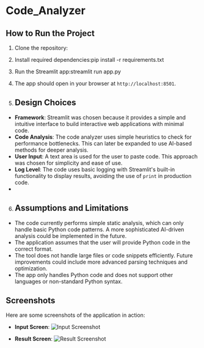 # Code_Analyzer
## How to Run the Project

1. Clone the repository:

2. Install required dependencies:pip install -r requirements.txt

3. Run the Streamlit app:streamlit run app.py
   
4. The app should open in your browser at `http://localhost:8501`.
5. ## Design Choices

- **Framework**: Streamlit was chosen because it provides a simple and intuitive interface to build interactive web applications with minimal code.
- **Code Analysis**: The code analyzer uses simple heuristics to check for performance bottlenecks. This can later be expanded to use AI-based methods for deeper analysis.
- **User Input**: A text area is used for the user to paste code. This approach was chosen for simplicity and ease of use.
- **Log Level**: The code uses basic logging with Streamlit's built-in functionality to display results, avoiding the use of `print` in production code.
- 
6. ## Assumptions and Limitations

- The code currently performs simple static analysis, which can only handle basic Python code patterns. A more sophisticated AI-driven analysis could be implemented in the future.
- The application assumes that the user will provide Python code in the correct format.
- The tool does not handle large files or code snippets efficiently. Future improvements could include more advanced parsing techniques and optimization.
- The app only handles Python code and does not support other languages or non-standard Python syntax.

## Screenshots

Here are some screenshots of the application in action:

- **Input Screen**:
  ![Input Screenshot](path-to-your-screenshot.png)

- **Result Screen**:
  ![Result Screenshot](path-to-another-screenshot.png)




